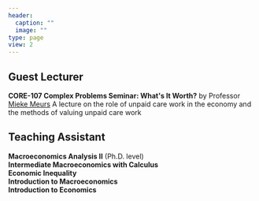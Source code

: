 ```yaml
---
header:
  caption: ""
  image: ""
type: page
view: 2
---
```


## Guest Lecturer

**CORE-107 Complex Problems Seminar: What's It Worth?** by Professor [Mieke Meurs](https://www.american.edu/cas/faculty/mmeurs.cfm)
A lecture on the role of unpaid care work in the economy and the methods of valuing unpaid care work 

## Teaching Assistant

**Macroeconomics Analysis II** (Ph.D. level)   
**Intermediate Macroeconomics with Calculus**  
**Economic Inequality**  
**Introduction to Macroeconomics**  
**Introduction to Economics**  


